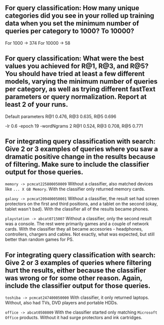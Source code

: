 ## For query classification: How many unique categories did you see in your rolled up training data when you set the minimum number of queries per category to 1000? To 10000?

For 1000 -> 374
For 10000 -> 58


## For query classification: What were the best values you achieved for R@1, R@3, and R@5? You should have tried at least a few different models, varying the minimum number of queries per category, as well as trying different fastText parameters or query normalization. Report at least 2 of your runs.

Default parameters
R@1     0.476, R@3     0.635, R@5     0.696

-lr 0.6 -epoch 19 -wordNgrams 2
R@1     0.524, R@3     0.708, R@5     0.771


## For integrating query classification with search: Give 2 or 3 examples of queries where you saw a dramatic positive change in the results because of filtering. Make sure to include the classifier output for those queries.

`memory -> pcmcat225800050009`
Without a classifier, also matched devices like `... X GB Memory`. With the classifier only returned memory cards.

`galaxy -> pcmcat209400050001` 
Without a classifier, the result set had screen protectors on the first and third positions, and a tablet on the second (okay, tablet wasn't bad). With the classifier all of the results became phones.

`playstation -> abcat0715007`
Without a classifier, only the second result was a console. The rest were primarily games and a couple of network cards. With the classifier they all became accesories - headphones, controllers, chargers and cables. Not exactly, what was expected, but still better than random games for PS.


## For integrating query classification with search: Give 2 or 3 examples of queries where filtering hurt the results, either because the classifier was wrong or for some other reason. Again, include the classifier output for those queries.

`toshiba -> pcmcat247400050000`
With classifier, it only returned laptops. Without, also had TVs, DVD players and portable HDDs.

`office -> abcat0508009`
With the classifier started only matching `Microsoft Office` products. Without it had surge protectors and ink cartridges.